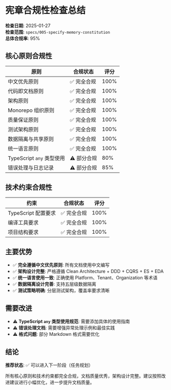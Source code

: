# 宪章合规性检查总结

**检查日期**: 2025-01-27  
**检查范围**: `specs/005-specify-memory-constitution`  
**总体合规率**: 95%

## 核心原则合规性

| 原则 | 合规状态 | 评分 |
|------|----------|------|
| 中文优先原则 | ✅ 完全合规 | 100% |
| 代码即文档原则 | ✅ 完全合规 | 100% |
| 架构原则 | ✅ 完全合规 | 100% |
| Monorepo 组织原则 | ✅ 完全合规 | 100% |
| 质量保证原则 | ✅ 完全合规 | 100% |
| 测试架构原则 | ✅ 完全合规 | 100% |
| 数据隔离与共享原则 | ✅ 完全合规 | 100% |
| 统一语言原则 | ✅ 完全合规 | 100% |
| TypeScript `any` 类型使用 | ⚠️ 部分合规 | 80% |
| 错误处理与日志记录 | ⚠️ 部分合规 | 85% |

## 技术约束合规性

| 约束 | 合规状态 | 评分 |
|------|----------|------|
| TypeScript 配置要求 | ✅ 完全合规 | 100% |
| 编译工具要求 | ✅ 完全合规 | 100% |
| 项目结构要求 | ✅ 完全合规 | 100% |

## 主要优势

- ✅ **完全遵循中文优先原则**: 所有文档使用中文编写
- ✅ **架构设计完整**: 严格遵循 Clean Architecture + DDD + CQRS + ES + EDA
- ✅ **统一语言使用一致**: 正确使用 Platform、Tenant、Organization 等术语
- ✅ **数据隔离设计完善**: 支持五层级数据隔离
- ✅ **测试策略明确**: 分层测试架构，覆盖率要求清晰

## 需要改进

- ⚠️ **TypeScript `any` 类型使用规范**: 需要添加具体的使用指南
- ⚠️ **错误处理文档**: 需要增强异常处理示例和最佳实践
- ⚠️ **格式问题**: 部分 Markdown 格式需要优化

## 结论

**推荐状态**: ✅ 可以进入下一阶段（任务规划）

所有核心原则和技术约束都完全合规，文档质量优秀，架构设计完整。建议按照改进建议进行小幅优化，进一步提升文档质量。
